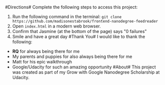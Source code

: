 #Directions#
Complete the following steps to access this project: 
1. Run the following command in the terminal: 
`git clone https://github.com/madisonestabrook/frontend-nanodegree-feedreader`
2. Open `index.html` in a modern web browser. 
3. Confirm that Jasmine (at the bottom of the page) says "0 failures"
4. Smile and have a great day
#Thank You#
I would like to thank the following: 
- **RQ** for always being there for me 
- My parents and puppies for also always being there for me
- Matt for his epic walkthrough 
- Google/Udacity for such an amazing opportunity
#About#
This project was created as part of my Grow with Google Nanodegree Scholarship at Udacity. 
